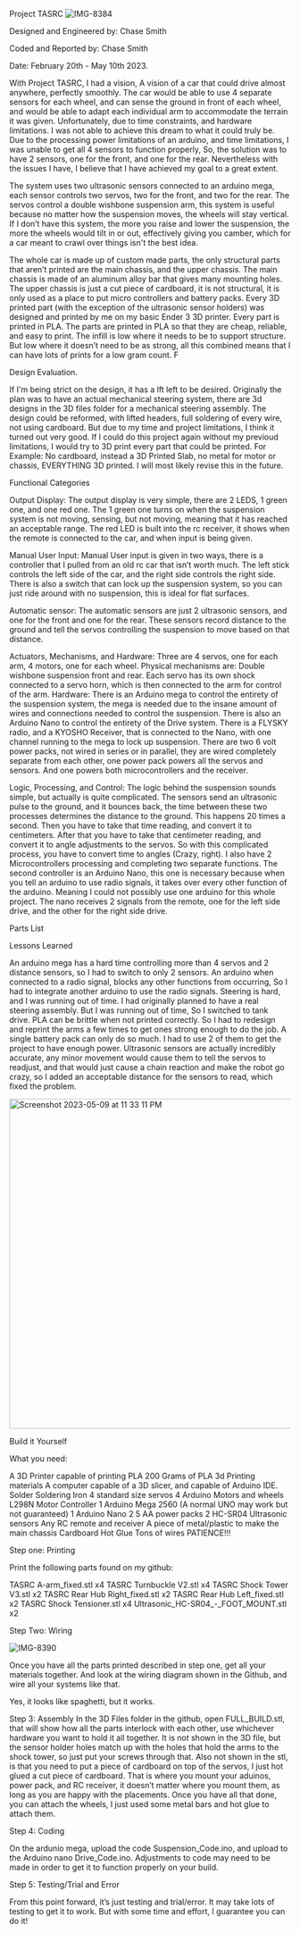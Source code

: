 Project TASRC
![IMG-8384](https://user-images.githubusercontent.com/90796216/236971352-8e43199f-4bd9-4b5a-b9b0-b4fc07e1d22c.JPG)

Designed and Engineered by: Chase Smith

Coded and Reported by: Chase Smith


Date: February 20th - May 10th 2023.


With Project TASRC, I had a vision, A vision of a car that could drive almost anywhere, perfectly smoothly. The car would be able to use 4 separate sensors for each wheel, and can sense the ground in front of each wheel, and would be able to adapt each individual arm to accommodate the terrain it was given. Unfortunately, due to time constraints, and hardware limitations. I was not able to achieve this dream to what it could truly be. Due to the processing power limitations of an arduino, and time limitations, I was unable to get all 4 sensors to function properly, So, the solution was to have 2 sensors, one for the front, and one for the rear. Nevertheless with the issues I have, I believe that I have achieved my goal to a great extent. 

The system uses two ultrasonic sensors connected to an arduino mega, each sensor controls two servos, two for the front, and two for the rear. The servos control a double wishbone suspension arm, this system is useful because no matter how the suspension moves, the wheels will stay vertical. If I don’t have this system, the more you raise and lower the suspension, the more the wheels would tilt in or out, effectively giving you camber, which for a car meant to crawl over things isn't the best idea.

The whole car is made up of custom made parts, the only structural parts that aren’t printed are the main chassis, and the upper chassis. The main chassis is made of an aluminum alloy bar that gives many mounting holes. The upper chassis is just a cut piece of cardboard, it is not structural, it is only used as a place to put micro controllers and battery packs. Every 3D printed part (with the exception of the ultrasonic sensor holders) was designed and printed by me on my basic Ender 3 3D printer. Every part is printed in PLA. The parts are printed in PLA so that they are cheap, reliable, and easy to print. The infill is low where it needs to be to support structure. But low where it doesn’t need to be as strong, all this combined means that I can have lots of prints for a low gram count. 
F

Design Evaluation.

If I'm being strict on the design, it has a lft left to be desired. Originally the plan was to have an actual mechanical steering system, there are 3d designs in the 3D files folder for a mechanical steering assembly. The design could be reformed, with lifted headers, full soldering of every wire, not using cardboard. But due to my time and project limitations, I think it turned out very good. If I could do this project again without my previoud limitations, I would try to 3D print every part that could be printed. For Example: No cardboard, instead a 3D Printed Slab, no metal for motor or chassis, EVERYTHING 3D printed. I will most likely revise this in the future. 

Functional Categories

Output Display: The output display is very simple, there are 2 LEDS, 1 green one, and one red one. The 1 green one turns on when the suspension system is not moving, sensing, but not moving, meaning that it has reached an acceptable range. The red LED is built into the rc receiver, it shows when the remote is connected to the car, and when input is being given.

Manual User Input: Manual User input is given in two ways, there is a controller that I pulled from an old rc car that isn’t worth much. The left stick controls the left side of the car, and the right side controls the right side. There is also a switch that can lock up the suspension system, so you can just ride around with no suspension, this is ideal for flat surfaces.

Automatic sensor: The automatic sensors are just 2 ultrasonic sensors, and  one for the front and one for the rear. These sensors record distance to the ground and tell the servos controlling the suspension to move based on that distance.

Actuators, Mechanisms, and Hardware: Three are 4 servos, one for each arm, 4 motors, one for each wheel. Physical mechanisms are: Double wishbone suspension front and rear. Each servo has its own shock connected to a servo horn, which is then connected to the arm for control of the arm. Hardware: There is an Arduino mega to control the entirety of the suspension system, the mega is needed due to the insane amount of wires and connections needed to control the suspension. There is also an Arduino Nano to control the entirety of the Drive system. There is a FLYSKY radio, and a KYOSHO Receiver, that is connected to the Nano, with one channel running to the mega to lock up suspension. There are two 6 volt power packs, not wired in series or in parallel, they are wired completely separate from each other, one power pack powers all the servos and sensors. And one powers both microcontrollers and the receiver.

Logic, Processing, and Control: The logic behind the suspension sounds simple, but actually is quite complicated. The sensors send an ultrasonic pulse to the ground, and it bounces back, the time between these two processes determines the distance to the ground. This happens 20 times a second. Then you have to take that time reading, and convert it to centimeters. After that you have to take that centimeter reading, and convert it to angle adjustments to the servos. So with this complicated process, you have to convert time to angles (Crazy, right). 
	I also have 2 Microcontrollers processing and completing two separate functions. The second controller is an Arduino Nano, this one is necessary because when you tell an arduino to use radio signals, it takes over every other function of the arduino. Meaning I could not possibly use one arduino for this whole project. The nano receives 2 signals from the remote, one for the left side drive, and the other for the right side drive. 





Parts List




Lessons Learned

An arduino mega has a hard time controlling more than 4 servos and 2 distance sensors, so I had to switch to only 2 sensors.
An arduino when connected to a radio signal, blocks any other functions from occurring, So I had to integrate another arduino to use the radio signals.
Steering is hard, and I was running out of time. I had originally planned to have a real steering assembly. But I was running out of time, So I switched to tank drive. 
PLA can be brittle when not printed correctly. So I had to redesign and reprint the arms a few times to get ones strong enough to do the job.
A single battery pack can only do so much. I had to use 2 of them to get the project to have enough power.
Ultrasonic sensors are actually incredibly accurate, any minor movement would cause them to tell the servos to readjust, and that would just cause a chain reaction and make the robot go crazy, so I added an acceptable distance for the sensors to read, which fixed the problem. 


<img width="591" alt="Screenshot 2023-05-09 at 11 33 11 PM" src="https://github.com/Cgsmith24/Robotics-Capstone/assets/90796216/3862b846-86c0-4c0c-a541-d2f2623525da">






Build it Yourself

What you need:

A 3D Printer capable of printing PLA
200 Grams of PLA 3d Printing materials
A computer capable of a 3D slicer, and capable of Arduino IDE.
Solder
Soldering Iron
4 standard size servos
4 Arduino Motors and wheels
L298N Motor Controller
1 Arduino Mega 2560 (A normal UNO may work but not guaranteed)
1 Arduino Nano
2 5 AA power packs
2 HC-SR04 Ultrasonic sensors
Any RC remote and receiver
A piece of metal/plastic to make the main chassis
Cardboard
Hot Glue
Tons of wires
PATIENCE!!!

Step one: Printing

Print the following parts found on my github:

TASRC A-arm_fixed.stl x4
TASRC Turnbuckle V2.stl x4
TASRC Shock Tower V3.stl x2
TASRC Rear Hub Right_fixed.stl x2
TASRC Rear Hub Left_fixed.stl x2
TASRC Shock Tensioner.stl x4
Ultrasonic_HC-SR04_-_FOOT_MOUNT.stl x2


                      



Step Two: Wiring

![IMG-8390](https://user-images.githubusercontent.com/90796216/236971381-ba533319-e8b9-4781-a074-db242ad6dd9b.JPG)

Once you have all the parts printed described in step one, get all your materials together.  And look at the wiring diagram shown in the Github, and wire all your systems like that. 

Yes, it looks like spaghetti, but it works. 

Step 3: Assembly
In the 3D Files folder in the github, open FULL_BUILD.stl, that will show how all the parts interlock with each other, use whichever hardware you want to hold it all together. It is not shown in the 3D file, but the sensor holder holes match up with the holes that hold the arms to the shock tower, so just put your screws through that. Also not shown in the stl, is that you need to put a piece of cardboard on top of the servos, I just hot glued a cut piece of cardboard. That is where you mount your aduinos, power pack, and RC receiver, it doesn’t matter where you mount them, as long as you are happy with the placements. Once you have all that done, you can attach the wheels, I just used some metal bars and hot glue to attach them. 


Step 4: Coding

On the ardunio mega, upload the code Suspension_Code.ino, and upload to the Arduino nano Drive_Code.ino. Adjustments to code may need to be made in order to get it to function properly on your build.



Step 5: Testing/Trial and Error


From this point forward, it’s just testing and trial/error. It may take lots of testing to get it to work.  But with some time and effort, I guarantee you can do it!











